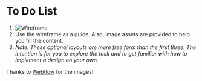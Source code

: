 # To Do List
1. ![Wireframe](https://github.com/AllStarCodeOrg/week2.day2.layouts/blob/master/optional_equalHeightElements/wireframe.png?raw=true)
2. Use the wireframe as a guide. Also, image assets are provided to help you fill the content.
3. *Note: These optional layouts are more free form than the first three. The intention is for you to explore the task and to get familiar with how to implement a design on your own.*

Thanks to [Webflow](https://flexbox.webflow.com) for the images!
